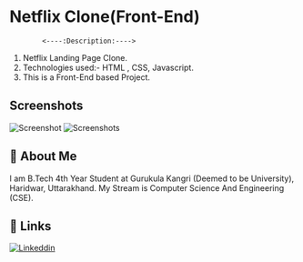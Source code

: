 
# Netflix Clone(Front-End)
            <----:Description:---->
1.  Netflix Landing Page Clone.
2.  Technologies used:- HTML , CSS, Javascript.
3.  This is a Front-End based Project.



## Screenshots

![Screenshot](https://blogger.googleusercontent.com/img/b/R29vZ2xl/AVvXsEgBm_2wOWPgt6i5luIBlxzJIBAnwPv8MwPbqXBc8qWoiJGvRd109v50L_M7oRHkbGfWDJyLBl7U7QchjoOxKOL6yoVLMWvu36oDpW8xbg9dnZfoahGNktGgTynbCyIZWiFTpdqDUJ021kbJy_MKl5_uG3Ur4zu_RXy0dt_zGSd3p1kzA38lC9r6SlBP3w/s320/ScreenShot1.jpg)
![Screenshots](https://blogger.googleusercontent.com/img/b/R29vZ2xl/AVvXsEjn2MdsO8czoWqUBDtmLtoCFeQWXz2EvIq5qUrWPOVtrMlsNISW9R3HQowoksGUcnUwS9AanWsusPfV1GvDdfgd_jedgYH5EEWaflHDwpHn-4ax0vC_aYA71OdmMfJfVmOxwRAbCVbIiccdY1PfTMvg8bsAsoQeu0AArBrll_xjfwgII9s9hxNG3-bWlw/s320/ScreenShot2.jpg)


## 🚀 About Me
I am B.Tech 4th Year Student at Gurukula Kangri (Deemed to be University), Haridwar, Uttarakhand. My Stream is Computer Science And Engineering (CSE).


## 🔗 Links


[![Linkeddin](https://img.shields.io/badge/linkedin-0A66C2?style=for-the-badge&logo=linkedin&logoColor=white)](https://www.linkedin.com/in/shivam-verma-b7a12a222/)

